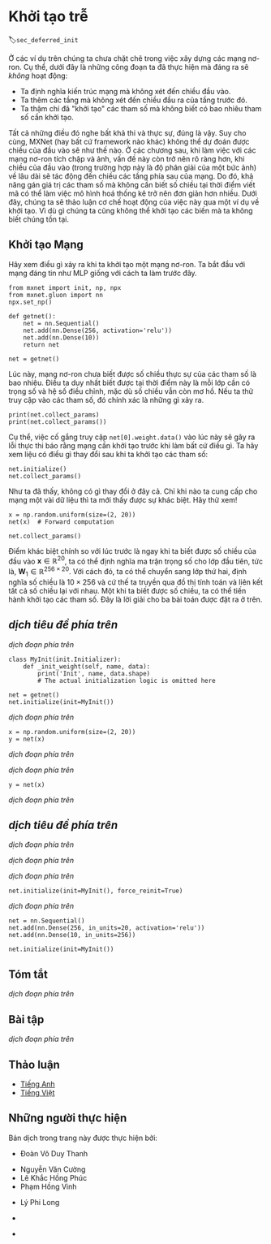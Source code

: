 <!-- ===================== Bắt đầu dịch Phần 1 ===================== -->
<!-- ========================================= REVISE PHẦN 1 - BẮT ĐẦU =================================== -->

<!--
# Deferred Initialization
-->

# Khởi tạo trễ
:label:`sec_deferred_init`

<!--
In the previous examples we played fast and loose with setting up our networks. In particular we did the following things that *shouldn't* work:
-->

Ở các ví dụ trên chúng ta chưa chặt chẽ trong việc xây dựng các mạng nơ-ron.
Cụ thể, dưới đây là những công đoạn ta đã thực hiện mà đáng ra sẽ *không* hoạt động:

<!--
* We defined the network architecture with no regard to the input dimensionality.
* We added layers without regard to the output dimension of the previous layer.
* We even "initialized" these parameters without knowing how many parameters were to initialize.
-->

* Ta định nghĩa kiến trúc mạng mà không xét đến chiều đầu vào.
* Ta thêm các tầng mà không xét đến chiều đầu ra của tầng trước đó.
* Ta thậm chí đã "khởi tạo" các tham số mà không biết có bao nhiêu tham số cần khởi tạo.

<!--
All of those things sound impossible and indeed, they are. 
After all, there is no way MXNet (or any other framework for that matter) could predict what the input dimensionality of a network would be. 
Later on, when working with convolutional networks and images this problem will become even more pertinent, since the input dimensionality 
(i.e., the resolution of an image) will affect the dimensionality of subsequent layers at a long range. 
Hence, the ability to set parameters without the need to know at the time of writing the code what the dimensionality is can greatly simplify statistical modeling. 
In what follows, we will discuss how this works using initialization as an example. 
After all, we cannot initialize variables that we do not know exist.
-->

Tất cả những điều đó nghe bất khả thi và thực sự, đúng là vậy.
Suy cho cùng, MXNet (hay bất cứ framework nào khác) không thể dự đoán được chiều của đầu vào sẽ như thế nào.
Ở các chương sau, khi làm việc với các mạng nơ-ron tích chập và ảnh, vấn đề này còn trở nên rõ ràng hơn, khi chiều của đầu vào (trong trường hợp này là độ phân giải của một bức ảnh) về lâu dài sẽ tác động đến chiều các tầng phía sau của mạng.
Do đó, khả năng gán giá trị các tham số mà không cần biết số chiều tại thời điểm viết mã có thể làm việc mô hình hoá thống kê trở nên đơn giản hơn nhiều.
Dưới đây, chúng ta sẽ thảo luận cơ chế hoạt động của việc này qua một ví dụ về khởi tạo.
Vì dù gì chúng ta cũng không thể khởi tạo các biến mà ta không biết chúng tồn tại.

<!-- ===================== Kết thúc dịch Phần 1 ===================== -->

<!-- ===================== Bắt đầu dịch Phần 2 ===================== -->

<!--
## Instantiating a Network
-->

## Khởi tạo Mạng

<!--
Let's see what happens when we instantiate a network. 
We start with our trusty MLP as before.
-->

Hãy xem điều gì xảy ra khi ta khởi tạo một mạng nơ-ron.
Ta bắt đầu với mạng đáng tin như MLP giống với cách ta làm trước đây.

```{.python .input}
from mxnet import init, np, npx
from mxnet.gluon import nn
npx.set_np()

def getnet():
    net = nn.Sequential()
    net.add(nn.Dense(256, activation='relu'))
    net.add(nn.Dense(10))
    return net

net = getnet()
```

<!--
At this point the network does not really know yet what the dimensionalities of the various parameters should be. 
All one could tell at this point is that each layer needs weights and bias, albeit of unspecified dimensionality. 
If we try accessing the parameters, that is exactly what happens.
-->

Lúc này, mạng nơ-ron chưa biết được số chiều thực sự của các tham số là bao nhiêu.
Điều ta duy nhất biết được tại thời điểm này là mỗi lớp cần có trọng số và hệ số điều chỉnh, mặc dù số chiều vẫn còn mơ hồ.
Nếu ta thử truy cập vào các tham số, đó chính xác là những gì xảy ra.

```{.python .input}
print(net.collect_params)
print(net.collect_params())
```

<!--
In particular, trying to access `net[0].weight.data()` at this point would trigger a runtime error stating that the network needs initializing before it can do anything. 
Let's see whether anything changes after we initialize the parameters:
-->
Cụ thể, việc cố gắng truy cập `net[0].weight.data()` vào lúc này sẽ gây ra lỗi thực thi báo rằng mạng cần khởi tạo trước khi làm bất cứ điều gì.
Ta hãy xem liệu có điều gì thay đổi sau khi ta khởi tạo các tham số:

```{.python .input}
net.initialize()
net.collect_params()
```

<!--
As we can see, nothing really changed. 
Only once we provide the network with some data do we see a difference. 
Let's try it out.
-->

Như ta đã thấy, không có gì thay đổi ở đây cả.
Chỉ khi nào ta cung cấp cho mạng một vài dữ liệu thì ta mới thấy được sự khác biệt.
Hãy thử xem!

```{.python .input}
x = np.random.uniform(size=(2, 20))
net(x)  # Forward computation

net.collect_params()
```

<!--
The main difference to before is that as soon as we knew the input dimensionality, 
$\mathbf{x} \in \mathbb{R}^{20}$ it was possible to define the weight matrix for the first layer, 
i.e., $\mathbf{W}_1 \in \mathbb{R}^{256 \times 20}$. 
With that out of the way, we can progress to the second layer, 
define its dimensionality to be $10 \times 256$ and so on through the computational graph and bind all the dimensions as they become available. 
Once this is known, we can proceed by initializing parameters. 
This is the solution to the three problems outlined above.
-->

Điểm khác biệt chính so với lúc trước là ngay khi ta biết được số chiều của đầu vào $\mathbf{x} \in \mathbb{R}^{20}$, ta có thể định nghĩa ma trận trọng số cho lớp đầu tiên, tức là, $\mathbf{W}_1 \in \mathbb{R}^{256 \times 20}$.
Với cách đó, ta có thể chuyển sang lớp thứ hai, định nghĩa số chiều là $10 \times 256$ và cứ thế ta truyền qua đồ thị tính toán và liên kết tất cả số chiều lại với nhau.
Một khi ta biết được số chiều, ta có thể tiến hành khởi tạo các tham số.
Đây là lời giải cho ba bài toán được đặt ra ở trên.

<!-- ===================== Kết thúc dịch Phần 2 ===================== -->

<!-- ===================== Bắt đầu dịch Phần 3 ===================== -->

<!-- ========================================= REVISE PHẦN 1 - KẾT THÚC ===================================-->

<!-- ========================================= REVISE PHẦN 2 - BẮT ĐẦU ===================================-->

<!--
## Deferred Initialization in Practice
-->

## *dịch tiêu đề phía trên*

<!--
Now that we know how it works in theory, let's see when the initialization is actually triggered. 
In order to do so, we mock up an initializer which does nothing but report a debug message stating when it was invoked and with which parameters.
-->

*dịch đoạn phía trên*

```{.python .input  n=22}
class MyInit(init.Initializer):
    def _init_weight(self, name, data):
        print('Init', name, data.shape)
        # The actual initialization logic is omitted here

net = getnet()
net.initialize(init=MyInit())
```

<!--
Note that, although `MyInit` will print information about the model parameters when it is called, 
the above `initialize` function does not print any information after it has been executed.
Therefore there is no real initialization parameter when calling the `initialize` function. 
Next, we define the input and perform a forward calculation.
-->

*dịch đoạn phía trên*

```{.python .input  n=25}
x = np.random.uniform(size=(2, 20))
y = net(x)
```

<!--
At this time, information on the model parameters is printed. 
When performing a forward calculation based on the input `x`, the system can automatically infer the shape of the weight parameters of all layers based on the shape of the input. 
Once the system has created these parameters, it calls the `MyInit` instance to initialize them before proceeding to the forward calculation.
-->

*dịch đoạn phía trên*

<!--
Of course, this initialization will only be called when completing the initial forward calculation. 
After that, we will not re-initialize when we run the forward calculation `net(x)`, so the output of the `MyInit` instance will not be generated again.
-->

*dịch đoạn phía trên*

```{.python .input}
y = net(x)
```

<!--
As mentioned at the beginning of this section, deferred initialization can also cause confusion. 
Before the first forward calculation, we were unable to directly manipulate the model parameters, 
for example, we could not use the `data` and `set_data` functions to get and modify the parameters. 
Therefore, we often force initialization by sending a sample observation through the network.
-->

*dịch đoạn phía trên*

<!-- ===================== Kết thúc dịch Phần 3 ===================== -->

<!-- ===================== Bắt đầu dịch Phần 4 ===================== -->

<!--
## Forced Initialization
-->

## *dịch tiêu đề phía trên*

<!--
Deferred initialization does not occur if the system knows the shape of all parameters when calling the `initialize` function. 
This can occur in two cases:
-->

*dịch đoạn phía trên*

<!--
* We have already seen some data and we just want to reset the parameters.
* We specified all input and output dimensions of the network when defining it.
-->

*dịch đoạn phía trên*

<!--
The first case works just fine, as illustrated below.
-->

*dịch đoạn phía trên*

```{.python .input}
net.initialize(init=MyInit(), force_reinit=True)
```

<!--
The second case requires us to specify the remaining set of parameters when creating the layer. 
For instance, for dense layers we also need to specify the `in_units` so that initialization can occur immediately once `initialize` is called.
-->

*dịch đoạn phía trên*

```{.python .input}
net = nn.Sequential()
net.add(nn.Dense(256, in_units=20, activation='relu'))
net.add(nn.Dense(10, in_units=256))

net.initialize(init=MyInit())
```

<!--
## Summary
-->

## Tóm tắt

<!--
* Deferred initialization is a good thing. It allows Gluon to set many things automatically and it removes a great source of errors from defining novel network architectures.
* We can override this by specifying all implicitly defined variables.
* Initialization can be repeated (or forced) by setting the `force_reinit=True` flag.
-->

*dịch đoạn phía trên*


<!--
## Exercises
-->

## Bài tập

<!--
1. What happens if you specify only parts of the input dimensions. Do you still get immediate initialization?
2. What happens if you specify mismatching dimensions?
3. What would you need to do if you have input of varying dimensionality? Hint - look at parameter tying.
-->

*dịch đoạn phía trên*

<!-- ===================== Kết thúc dịch Phần 4 ===================== -->
<!-- ========================================= REVISE PHẦN 2 - KẾT THÚC ===================================-->

<!--
## [Discussions](https://discuss.mxnet.io/t/2327)
-->

## Thảo luận
* [Tiếng Anh](https://discuss.mxnet.io/t/2327)
* [Tiếng Việt](https://forum.machinelearningcoban.com/c/d2l)

## Những người thực hiện
Bản dịch trong trang này được thực hiện bởi:
<!--
Tác giả của mỗi Pull Request điền tên mình và tên những người review mà bạn thấy
hữu ích vào từng phần tương ứng. Mỗi dòng một tên, bắt đầu bằng dấu `*`.

Lưu ý:
* Nếu reviewer không cung cấp tên, bạn có thể dùng tên tài khoản GitHub của họ
với dấu `@` ở đầu. Ví dụ: @aivivn.

* Tên đầy đủ của các reviewer có thể được tìm thấy tại https://github.com/aivivn/d2l-vn/blob/master/docs/contributors_info.md
-->

* Đoàn Võ Duy Thanh
<!-- Phần 1 -->
* Nguyễn Văn Cường
* Lê Khắc Hồng Phúc
* Phạm Hồng Vinh
<!-- Phần 2 -->
* Lý Phi Long

<!-- Phần 3 -->
*

<!-- Phần 4 -->
*
